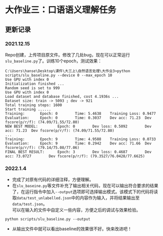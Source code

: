 # 大作业三：口语语义理解任务

## 更新记录

### **2021.12.15**
Repo创建，上传项目原文件。修改了几处bug，现在可以正常运行`slu_baseline.py`了。训练10个epoch，测试效果：
```
C:\Users\hanse\Desktop\课件\大三上\自然语言处理\大作业3>python scripts/slu_baseline.py --device 0 --max_epoch 10
Use GPU with index 0
Initialization finished ...
Random seed is set to 999
Use GPU with index 0
Load dataset and database finished, cost 4.1936s ...
Dataset size: train -> 5093 ; dev -> 921
Total training steps: 1600
Start training ......
Training:       Epoch: 0        Time: 5.4638    Training Loss: 0.9477
Evaluation:     Epoch: 0        Time: 0.3037    Dev acc: 71.23  Dev fscore(p/r/f): (74.09/71.55/72.80)
NEW BEST MODEL:         Epoch: 0        Dev loss: 0.5092        Dev acc: 71.23  Dev fscore(p/r/f): (74.09/71.55/72.80)
...
Training:       Epoch: 9        Time: 4.9588    Training Loss: 0.0733
Evaluation:     Epoch: 9        Time: 0.2942    Dev acc: 71.66  Dev fscore(p/r/f): (79.14/75.08/77.06)
FINAL BEST RESULT:      Epoch: 3        Dev loss: 0.4687        Dev acc: 73.0727        Dev fscore(p/r/f): (79.3527/76.0428/77.6625)
```

### **2022.1.4**  
  - 完成了对原有代码的详细注释，方便理解。
  - 在`slu_baseine.py`等文件补充了输出相关代码，现在可以输出符合要求的结果了，在运行指令中加入`--output`选项即可选择输出模式。该模式下的代码将读取`data/test_unlabelled.json`中的内容作为输入，并将结果输出至`data/test.json`。  
  可以在输入的文件中自定义一些内容，方便之后的调试与效果检验。
  ```
  python scripts/slu_baseline.py --output
  ```  
  - 从输出文件中就可以看出baseline的效果很不好。快来改进吧！
  
  
